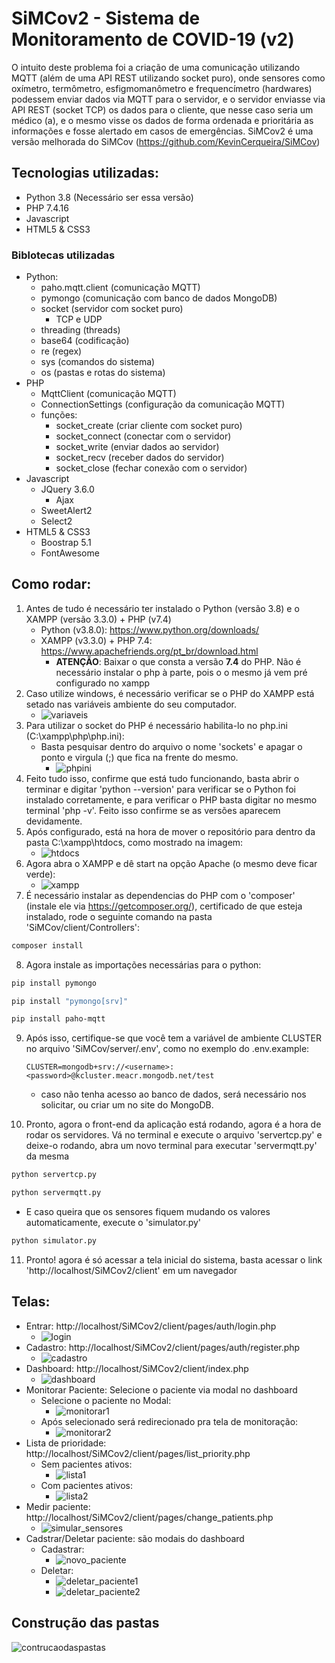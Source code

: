 # SiMCov2 - Sistema de Monitoramento de COVID-19 (v2)
O intuito deste problema foi a criação de uma comunicação utilizando MQTT (além de uma API REST utilizando socket puro), onde sensores como oxímetro, termômetro, esfigmomanômetro e frequencímetro (hardwares) podessem enviar dados via MQTT para o servidor, e o servidor enviasse via API REST (socket TCP) os dados para o cliente, que nesse caso seria um médico (a), e o mesmo visse os dados de forma ordenada e prioritária as informações e fosse alertado em casos de emergências. SiMCov2 é uma versão melhorada do SiMCov (https://github.com/KevinCerqueira/SiMCov) 
## Tecnologias utilizadas:
- Python 3.8 (Necessário ser essa versão)
- PHP 7.4.16
- Javascript
- HTML5 & CSS3
### Biblotecas utilizadas
- Python:
    - paho.mqtt.client (comunicação MQTT)
    - pymongo (comunicação com banco de dados MongoDB)
    - socket (servidor com socket puro)
        - TCP e UDP
    - threading (threads)
    - base64 (codificação)
    - re (regex)
    - sys (comandos do sistema)
    - os (pastas e rotas do sistema)
- PHP
    - MqttClient (comunicação MQTT)
    - ConnectionSettings (configuração da comunicação MQTT)
    - funções:
        - socket_create (criar cliente com socket puro)
        - socket_connect (conectar com o servidor)
        - socket_write (enviar dados ao servidor)
        - socket_recv (receber dados do servidor)
        - socket_close (fechar conexão com o servidor)
- Javascript
    - JQuery 3.6.0
        - Ajax
    - SweetAlert2
    - Select2
- HTML5 & CSS3
    - Boostrap 5.1
    - FontAwesome
## Como rodar:
1. Antes de tudo é necessário ter instalado o Python (versão 3.8) e o XAMPP (versão 3.3.0) + PHP (v7.4)
    - Python (v3.8.0): https://www.python.org/downloads/
    - XAMPP (v3.3.0) + PHP 7.4: https://www.apachefriends.org/pt_br/download.html
        - **ATENÇÃO**: Baixar o que consta a versão **7.4** do PHP. Não é necessário instalar o php à parte, pois o o mesmo já vem pré configurado no xampp
2. Caso utilize windows, é necessário verificar se o PHP do XAMPP está setado nas variáveis ambiente do seu computador.
    - ![variaveis](https://github.com/kevincerqueira/simcov2/blob/main/telas/variaveis.png?raw=true)
3. Para utilizar o socket do PHP é necessário habilita-lo no php.ini (C:\xampp\php\php.ini):
    - Basta pesquisar dentro do arquivo o nome 'sockets' e apagar o ponto e virgula (;) que fica na frente do mesmo.
        - ![phpini](https://github.com/kevincerqueira/simcov2/blob/main/telas/phpini.png?raw=true)
4. Feito tudo isso, confirme que está tudo funcionando, basta abrir o terminar e digitar 'python --version' para verificar se o Python foi instalado corretamente, e para verificar o PHP basta digitar no mesmo terminal 'php -v'. Feito isso confirme se as versões aparecem devidamente.
5. Após configurado, está na hora de mover o repositório para dentro da pasta C:\xampp\htdocs, como mostrado na imagem:
    - ![htdocs](https://github.com/kevincerqueira/simcov2/blob/main/telas/htdocs.png?raw=true)
6. Agora abra o XAMPP e dê start na opção Apache (o mesmo deve ficar verde):
    - ![xampp](https://github.com/kevincerqueira/simcov2/blob/main/telas/xampp.png?raw=true)
7. É necessário instalar as dependencias do PHP com o 'composer' (instale ele via https://getcomposer.org/), certificado de que esteja instalado, rode o seguinte comando na pasta 'SiMCov/client/Controllers':
```sh
composer install
```
8. Agora instale as importações necessárias para o python:
```sh
pip install pymongo
```

```sh
pip install "pymongo[srv]"
```

```sh
pip install paho-mqtt
```

9. Após isso, certifique-se que você tem a variável de ambiente CLUSTER no arquivo 'SiMCov/server/.env', como no exemplo do .env.example:

   ```
   CLUSTER=mongodb+srv://<username>:<password>@kcluster.meacr.mongodb.net/test
   ```

   - caso não tenha acesso ao banco de dados, será necessário nos solicitar, ou criar um no site do MongoDB.

10. Pronto, agora o front-end da aplicação está rodando, agora é a hora de rodar os servidores. Vá no terminal e execute o arquivo 'servertcp.py' e deixe-o rodando, abra um novo terminal para executar 'servermqtt.py' da mesma 
```sh
python servertcp.py
```

```sh
python servermqtt.py
```

 - E caso queira que os sensores fiquem mudando os valores automaticamente, execute o 'simulator.py'

```sh
python simulator.py
```

11. Pronto! agora é só acessar a tela inicial do sistema, basta acessar o link 'http://localhost/SiMCov2/client' em um navegador

## Telas:
- Entrar: http://localhost/SiMCov2/client/pages/auth/login.php
    - ![login](https://github.com/kevincerqueira/simcov2/blob/main/telas/login.png?raw=true)
- Cadastro: http://localhost/SiMCov2/client/pages/auth/register.php
    - ![cadastro](https://github.com/kevincerqueira/simcov2/blob/main/telas/cadastro.png?raw=true)
- Dashboard: http://localhost/SiMCov2/client/index.php
    - ![dashboard](https://github.com/kevincerqueira/simcov2/blob/main/telas/dashboard.png?raw=true)
- Monitorar Paciente: Selecione o paciente via modal no dashboard
    - Selecione o paciente no Modal:
        - ![monitorar1](https://github.com/kevincerqueira/simcov2/blob/main/telas/monitorar_paciente1.png?raw=true)
    - Após selecionado será redirecionado pra tela de monitoração:
        - ![monitorar2](https://github.com/kevincerqueira/simcov2/blob/main/telas/monitorar_paciente2.png?raw=true)
- Lista de prioridade: http://localhost/SiMCov2/client/pages/list_priority.php
    - Sem pacientes ativos:
        - ![lista1](https://github.com/kevincerqueira/simcov2/blob/main/telas/lista1.png?raw=true)
    - Com pacientes ativos:
        - ![lista2](https://github.com/kevincerqueira/simcov2/blob/main/telas/lista2.png?raw=true)
- Medir paciente: http://localhost/SiMCov2/client/pages/change_patients.php
    - ![simular_sensores](https://github.com/kevincerqueira/simcov2/blob/main/telas/simular_sensores.png?raw=true)
- Cadstrar/Deletar paciente: são modais do dashboard
    - Cadastrar:
        - ![novo_paciente](https://github.com/kevincerqueira/simcov2/blob/main/telas/novo_paciente.png?raw=true)
    - Deletar:
        - ![deletar_paciente1](https://github.com/kevincerqueira/simcov2/blob/main/telas/deletar_paciente1.png?raw=true)
        - ![deletar_paciente2](https://github.com/kevincerqueira/simcov2/blob/main/telas/deletar_paciente2.png?raw=true)
## Construção das pastas
![contrucaodaspastas](https://github.com/kevincerqueira/simcov2/blob/main/telas/contrucaodaspastas.png?raw=true)
